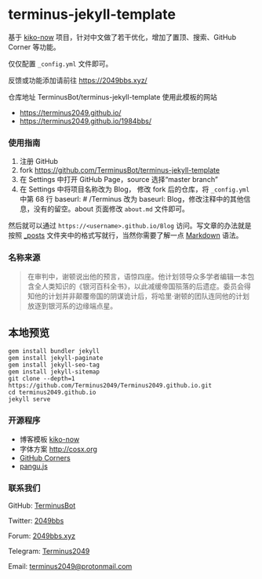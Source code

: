 # terminus-jekyll-template

基于 [kiko-now](https://github.com/AWEEKJ/kiko-now) 项目，针对中文做了若干优化，增加了置顶、搜索、GitHub Corner 等功能。

仅仅配置 `_config.yml` 文件即可。

反馈或功能添加请前往 https://2049bbs.xyz/

仓库地址 TerminusBot/terminus-jekyll-template
使用此模板的网站

* https://terminus2049.github.io/
* https://terminus2049.github.io/1984bbs/

### 使用指南

1. 注册 GitHub
2. fork https://github.com/TerminusBot/terminus-jekyll-template
3. 在 Settings 中打开 GitHub Page，source 选择“master branch”
4. 在 Settings 中将项目名称改为 Blog，
修改 fork 后的仓库，将 `_config.yml` 中第 68 行 baseurl: # /Terminus 改为 baseurl: Blog，修改注释中的其他信息，没有的留空。about 页面修改 `about.md` 文件即可。

然后就可以通过 `https://<username>.github.io/Blog` 访问。写文章的办法就是按照 [\_posts](https://github.com/TerminusBot/terminus-jekyll-template/tree/master/_posts) 文件夹中的格式写就行，当然你需要了解一点 [Markdown](https://www.jianshu.com/p/q81RER) 语法。

### 名称来源

> 在审判中，谢顿说出他的预言，语惊四座。他计划领导众多学者编辑一本包含全人类知识的《银河百科全书》，以此减缓帝国殒落的后遗症。委员会得知他的计划并非颠覆帝国的阴谋诡计后，将哈里·谢顿的团队连同他的计划放逐到银河系的边缘端点星。

## 本地预览

```
gem install bundler jekyll
gem install jekyll-paginate
gem install jekyll-seo-tag
gem install jekyll-sitemap
git clone --depth=1 https://github.com/Terminus2049/Terminus2049.github.io.git
cd terminus2049.github.io
jekyll serve
```

### 开源程序

- 博客模板 [kiko-now](https://github.com/AWEEKJ/kiko-now)
- 字体方案 <http://cosx.org>
- [GitHub Corners](http://tholman.com/github-corners/)
- [pangu.js](https://github.com/vinta/pangu.js)

### 联系我们

GitHub: [TerminusBot](https://github.com/TerminusBot)

Twitter: [2049bbs](https://www.twitter.com/2049bbs)

Forum: [2049bbs.xyz](https://2049bbs.xyz/)

Telegram: [Terminus2049](https://t.me/terminus_9402)

Email: terminus2049@protonmail.com
